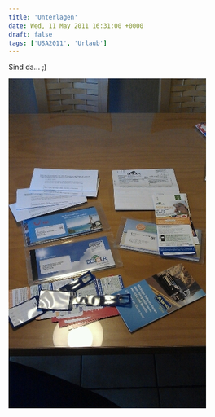 ```yaml
---
title: 'Unterlagen'
date: Wed, 11 May 2011 16:31:00 +0000
draft: false
tags: ['USA2011', 'Urlaub']
---
```


Sind da... ;)

![-1147916155](/urlaub11to15-images/11/1147916155-scaled5001.jpg)